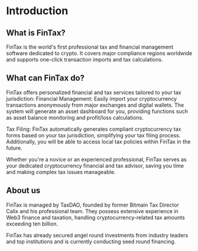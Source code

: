 # Introduction

## What is FinTax?

FinTax is the world's first professional tax and financial management software dedicated to crypto. It covers major compliance regions worldwide and supports one-click transaction imports and tax calculations.



## What can FinTax do?

FinTax offers personalized financial and tax services tailored to your tax jurisdiction: Financial Management: Easily import your cryptocurrency transactions anonymously from major exchanges and digital wallets. The system will generate an asset dashboard for you, providing functions such as asset balance monitoring and profit/loss calculations.

&#x20;Tax Filing: FinTax automatically generates compliant cryptocurrency tax forms based on your tax jurisdiction, simplifying your tax filing process. Additionally, you will be able to access local tax policies within FinTax in the future.&#x20;

Whether you're a novice or an experienced professional, FinTax serves as your dedicated cryptocurrency financial and tax advisor, saving you time and making complex tax issues manageable.



## About us

FinTax is managed by TaxDAO, founded by former Bitmain Tax Director Calix and his professional team. They possess extensive experience in Web3 finance and taxation, handling cryptocurrency-related tax amounts exceeding ten billion.&#x20;

FinTax has already secured angel round investments from industry leaders and top institutions and is currently conducting seed round financing.
